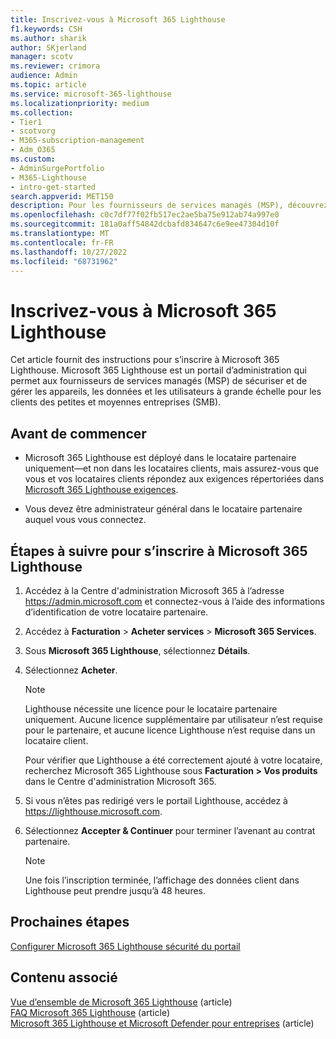 ```yaml
---
title: Inscrivez-vous à Microsoft 365 Lighthouse
f1.keywords: CSH
ms.author: sharik
author: SKjerland
manager: scotv
ms.reviewer: crimora
audience: Admin
ms.topic: article
ms.service: microsoft-365-lighthouse
ms.localizationpriority: medium
ms.collection:
- Tier1
- scotvorg
- M365-subscription-management
- Adm_O365
ms.custom:
- AdminSurgePortfolio
- M365-Lighthouse
- intro-get-started
search.appverid: MET150
description: Pour les fournisseurs de services managés (MSP), découvrez comment vous inscrire à Microsoft 365 Lighthouse.
ms.openlocfilehash: c0c7df77f02fb517ec2ae5ba75e912ab74a997e0
ms.sourcegitcommit: 181a0aff54842dcbafd834647c6e9ee47304d10f
ms.translationtype: MT
ms.contentlocale: fr-FR
ms.lasthandoff: 10/27/2022
ms.locfileid: "68731962"
---
```

# <a name="sign-up-for-microsoft-365-lighthouse"></a>Inscrivez-vous à Microsoft 365 Lighthouse

Cet article fournit des instructions pour s’inscrire à Microsoft 365 Lighthouse. Microsoft 365 Lighthouse est un portail d’administration qui permet aux fournisseurs de services managés (MSP) de sécuriser et de gérer les appareils, les données et les utilisateurs à grande échelle pour les clients des petites et moyennes entreprises (SMB). 

## <a name="before-you-begin"></a>Avant de commencer

- Microsoft 365 Lighthouse est déployé dans le locataire partenaire uniquement&mdash;et non dans les locataires clients, mais assurez-vous que vous et vos locataires clients répondez aux exigences répertoriées dans [Microsoft 365 Lighthouse exigences](m365-lighthouse-requirements.md).

- Vous devez être administrateur général dans le locataire partenaire auquel vous vous connectez.

## <a name="steps-to-sign-up-for-microsoft-365-lighthouse"></a>Étapes à suivre pour s’inscrire à Microsoft 365 Lighthouse

1. Accédez à la Centre d'administration Microsoft 365 à l’adresse <a href="https://go.microsoft.com/fwlink/p/?linkid=2024339" target="_blank">https://admin.microsoft.com</a> et connectez-vous à l’aide des informations d’identification de votre locataire partenaire. 

2. Accédez à **Facturation** > **Acheter services** > **Microsoft 365 Services**.
   
3. Sous **Microsoft 365 Lighthouse**, sélectionnez **Détails**. 

4. Sélectionnez **Acheter**.

    > [!NOTE]
    > Lighthouse nécessite une licence pour le locataire partenaire uniquement. Aucune licence supplémentaire par utilisateur n’est requise pour le partenaire, et aucune licence Lighthouse n’est requise dans un locataire client. 

    Pour vérifier que Lighthouse a été correctement ajouté à votre locataire, recherchez Microsoft 365 Lighthouse sous **Facturation > Vos produits** dans le Centre d'administration Microsoft 365.

5. Si vous n’êtes pas redirigé vers le portail Lighthouse, accédez à <a href="https://go.microsoft.com/fwlink/p/?linkid=2168110" target="_blank">https://lighthouse.microsoft.com</a>.

6. Sélectionnez **Accepter & Continuer** pour terminer l’avenant au contrat partenaire.

    > [!NOTE]
    > Une fois l’inscription terminée, l’affichage des données client dans Lighthouse peut prendre jusqu’à 48 heures.

## <a name="next-steps"></a>Prochaines étapes

[Configurer Microsoft 365 Lighthouse sécurité du portail](m365-lighthouse-configure-portal-security.md) 

## <a name="related-content"></a>Contenu associé

[Vue d’ensemble de Microsoft 365 Lighthouse](m365-lighthouse-overview.md) (article)   
[FAQ Microsoft 365 Lighthouse](m365-lighthouse-faq.yml) (article)   
[Microsoft 365 Lighthouse et Microsoft Defender pour entreprises](../security/defender-business/mdb-lighthouse-integration.md) (article)
